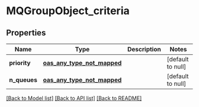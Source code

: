 # MQGroupObject_criteria
## Properties

| Name | Type | Description | Notes |
|------------ | ------------- | ------------- | -------------|
| **priority** | [**oas_any_type_not_mapped**](.md) |  | [default to null] |
| **n\_queues** | [**oas_any_type_not_mapped**](.md) |  | [default to null] |

[[Back to Model list]](../README.md#documentation-for-models) [[Back to API list]](../README.md#documentation-for-api-endpoints) [[Back to README]](../README.md)

